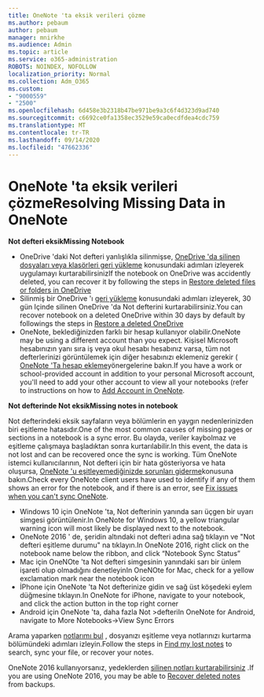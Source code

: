 ```yaml
---
title: OneNote 'ta eksik verileri çözme
ms.author: pebaum
author: pebaum
manager: mnirkhe
ms.audience: Admin
ms.topic: article
ms.service: o365-administration
ROBOTS: NOINDEX, NOFOLLOW
localization_priority: Normal
ms.collection: Adm_O365
ms.custom:
- "9000559"
- "2500"
ms.openlocfilehash: 6d458e3b2318b47be971be9a3c6f4d323d9ad740
ms.sourcegitcommit: c6692ce0fa1358ec3529e59ca0ecdfdea4cdc759
ms.translationtype: MT
ms.contentlocale: tr-TR
ms.lasthandoff: 09/14/2020
ms.locfileid: "47662336"
---
```

# <a name="resolving-missing-data-in-onenote"></a><span data-ttu-id="76747-102">OneNote 'ta eksik verileri çözme</span><span class="sxs-lookup"><span data-stu-id="76747-102">Resolving Missing Data in OneNote</span></span>

<span data-ttu-id="76747-103">**Not defteri eksik**</span><span class="sxs-lookup"><span data-stu-id="76747-103">**Missing Notebook**</span></span>

- <span data-ttu-id="76747-104">OneDrive 'daki Not defteri yanlışlıkla silinmişse, [OneDrive 'da silinen dosyaları veya klasörleri geri yükleme](https://support.office.com/article/949ada80-0026-4db3-a953-c99083e6a84f) konusundaki adımları izleyerek uygulamayı kurtarabilirsiniz</span><span class="sxs-lookup"><span data-stu-id="76747-104">If the notebook on OneDrive was accidently deleted, you can recover it by following the steps in [Restore deleted files or folders in OneDrive](https://support.office.com/article/949ada80-0026-4db3-a953-c99083e6a84f)</span></span>
- <span data-ttu-id="76747-105">Silinmiş bir OneDrive 'ı [geri yükleme](https://docs.microsoft.com/onedrive/restore-deleted-onedrive) konusundaki adımları izleyerek, 30 gün Içinde silinen OneDrive 'da Not defterini kurtarabilirsiniz.</span><span class="sxs-lookup"><span data-stu-id="76747-105">You can recover notebook on a deleted OneDrive within 30 days by default by followings the steps in [Restore a deleted OneDrive](https://docs.microsoft.com/onedrive/restore-deleted-onedrive)</span></span>
- <span data-ttu-id="76747-106">OneNote, beklediğinizden farklı bir hesap kullanıyor olabilir.</span><span class="sxs-lookup"><span data-stu-id="76747-106">OneNote may be using a different account than you expect.</span></span> <span data-ttu-id="76747-107">Kişisel Microsoft hesabınızın yanı sıra iş veya okul hesabı hesabınız varsa, tüm not defterlerinizi görüntülemek için diğer hesabınızı eklemeniz gerekir ( [OneNote 'Ta hesap ekleme](https://support.office.com/article/5afff855-54ee-47e4-a773-db048d4ac299)yönergelerine bakın.</span><span class="sxs-lookup"><span data-stu-id="76747-107">If you have a work or school-provided account in addition to your personal Microsoft account, you'll need to add your other account to view all your notebooks (refer to instructions on how to [Add Account in OneNote](https://support.office.com/article/5afff855-54ee-47e4-a773-db048d4ac299).</span></span>

<span data-ttu-id="76747-108">**Not defterinde Not eksik**</span><span class="sxs-lookup"><span data-stu-id="76747-108">**Missing notes in notebook**</span></span>

<span data-ttu-id="76747-109">Not defterindeki eksik sayfaların veya bölümlerin en yaygın nedenlerinizden biri eşitleme hatasıdır.</span><span class="sxs-lookup"><span data-stu-id="76747-109">One of the most common causes of missing pages or sections in a notebook is a sync error.</span></span> <span data-ttu-id="76747-110">Bu olayda, veriler kaybolmaz ve eşitleme çalışmaya başladıktan sonra kurtarılabilir.</span><span class="sxs-lookup"><span data-stu-id="76747-110">In this event, the data is not lost and can be recovered once the sync is working.</span></span> <span data-ttu-id="76747-111">Tüm OneNote istemci kullanıcılarının, Not defteri için bir hata gösteriyorsa ve hata oluşursa, [OneNote 'u eşitleyemediğinizde sorunları giderme](https://support.office.com/article/299495ef-66d1-448f-90c1-b785a6968d45)konusuna bakın.</span><span class="sxs-lookup"><span data-stu-id="76747-111">Check every OneNote client users have used to identify if any of them shows an error for the notebook, and if there is an error, see [Fix issues when you can't sync OneNote](https://support.office.com/article/299495ef-66d1-448f-90c1-b785a6968d45).</span></span>

- <span data-ttu-id="76747-112">Windows 10 için OneNote 'ta, Not defterinin yanında sarı üçgen bir uyarı simgesi görüntülenir.</span><span class="sxs-lookup"><span data-stu-id="76747-112">In OneNote for Windows 10, a yellow triangular warning icon will most likely be displayed next to the notebook.</span></span>
- <span data-ttu-id="76747-113">OneNote 2016 ' de, şeridin altındaki not defteri adına sağ tıklayın ve "Not defteri eşitleme durumu" na tıklayın.</span><span class="sxs-lookup"><span data-stu-id="76747-113">In OneNote 2016, right click on the notebook name below the ribbon, and click “Notebook Sync Status”</span></span>
- <span data-ttu-id="76747-114">Mac için OneNOte 'ta Not defteri simgesinin yanındaki sarı bir ünlem işareti olup olmadığını denetleyin</span><span class="sxs-lookup"><span data-stu-id="76747-114">In OneNOte for Mac, check for a yellow exclamation mark near the notebook icon</span></span>
- <span data-ttu-id="76747-115">İPhone için OneNote 'ta Not defterinize gidin ve sağ üst köşedeki eylem düğmesine tıklayın.</span><span class="sxs-lookup"><span data-stu-id="76747-115">In OneNote for iPhone, navigate to your notebook, and click the action button in the top right corner</span></span>
- <span data-ttu-id="76747-116">Android için OneNote 'ta, daha fazla Not >defteri</span><span class="sxs-lookup"><span data-stu-id="76747-116">In OneNote for Android, navigate to More Notebooks->View Sync Errors</span></span>

<span data-ttu-id="76747-117">Arama yaparken [notlarımı bul](https://support.office.com/article/32cb2bd7-afe7-44d2-a711-398a88421287) , dosyanızı eşitleme veya notlarınızı kurtarma bölümündeki adımları izleyin.</span><span class="sxs-lookup"><span data-stu-id="76747-117">Follow the steps in [Find my lost notes](https://support.office.com/article/32cb2bd7-afe7-44d2-a711-398a88421287) to search, sync your file, or recover your notes.</span></span>

<span data-ttu-id="76747-118">OneNote 2016 kullanıyorsanız, yedeklerden [silinen notları kurtarabilirsiniz](https://support.office.com/article/32ed1036-74fd-4c21-bc28-033a486e6b14) .</span><span class="sxs-lookup"><span data-stu-id="76747-118">If you are using OneNote 2016, you may be able to [Recover deleted notes](https://support.office.com/article/32ed1036-74fd-4c21-bc28-033a486e6b14) from backups.</span></span>